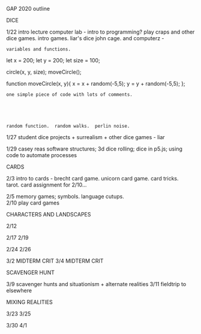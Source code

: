 GAP 2020 outline


DICE

1/22 intro lecture computer lab - intro to programming?
      play craps and other dice games.  intro games.
      liar's dice
    john cage. and  computerz -
    
    variables and functions.
  let x = 200;
  let y = 200;
  let size = 100;

  circle(x, y, size);
  moveCircle();

  function moveCircle(x, y){
     x = x + random(-5,5);
     y = y + random(-5,5);
  };


    one simple piece of code with lots of comments.





    random function.  random walks.  perlin noise.


1/27 student dice projects + surrealism + other dice games - liar

1/29 casey reas software structures; 3d dice rolling; dice in p5.js;
using code to automate  processes



CARDS

2/3 intro to cards - brecht card game. unicorn card game.  card tricks.   
tarot.
card assignment for 2/10...

2/5 memory games;  symbols.  language cutups.   
2/10 play card games


CHARACTERS AND LANDSCAPES

2/12 

2/17
2/19

2/24
2/26


3/2 MIDTERM CRIT
3/4 MIDTERM CRIT


SCAVENGER HUNT

3/9 scavenger hunts and situationism +  alternate realities
3/11 fieldtrip to elsewhere


MIXING REALITIES

3/23 
3/25

3/30
4/1





